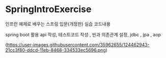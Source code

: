 # SpringIntroExercise
인프런 예제로 배우는 스프링 입문(개정판)
실습 코드내용

spring boot 활용 api 작성, 테스트코드 작성 , 빈과 의존관계 설정, jdbc , jpa , aop

(https://user-images.githubusercontent.com/35962655/124462943-21cc3f80-ddcd-11eb-8468-334533ec5696.png)
